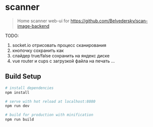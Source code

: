 # scanner

> Home scanner web-ui for https://github.com/Belvedersky/scan-image-backend

TODO:

1. socket.io отрисовать процесс сканирования
2. кнопочку сохранить как
3. слайдер true/false сохранить на яндекс диске
4. vue router и сups с загрузкой файла на печать
...


## Build Setup

``` bash
# install dependencies
npm install

# serve with hot reload at localhost:8080
npm run dev

# build for production with minification
npm run build
```
